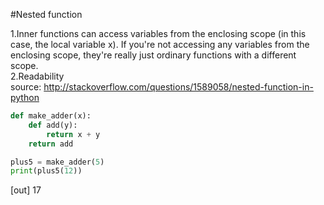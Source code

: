 #Nested function

1.Inner functions can access variables from the enclosing scope (in this case, the local variable x). If you're not accessing any variables from the enclosing scope, they're really just ordinary functions with a different scope.  
2.Readability   
source: http://stackoverflow.com/questions/1589058/nested-function-in-python


```python
def make_adder(x):
    def add(y):
        return x + y
    return add

plus5 = make_adder(5)
print(plus5(12))  
```
[out] 17
